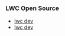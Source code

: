 ### LWC Open Source

- [lwc dev](https://lwc.dev/)
- [lwc dev](https://trailhead.salesforce.com/en/content/learn/trails/build-apps-lightning-web-components-open-source)

